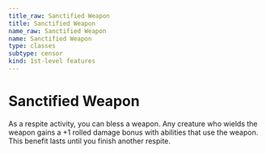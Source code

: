 ```yaml
---
title_raw: Sanctified Weapon
title: Sanctified Weapon
name_raw: Sanctified Weapon
name: Sanctified Weapon
type: classes
subtype: censor
kind: 1st-level features
---
```


# Sanctified Weapon

As a respite activity, you can bless a weapon. Any creature who wields the weapon gains a +1 rolled damage bonus with abilities that use the weapon. This benefit lasts until you finish another respite.
